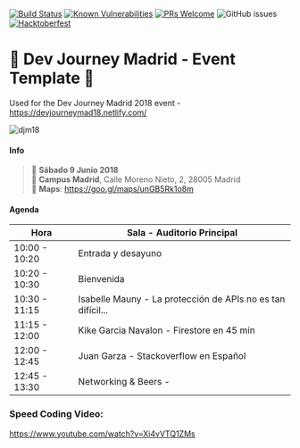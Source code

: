 [![Build Status](https://travis-ci.org/DevJourneyMadrid/june-18.svg?branch=master)](https://travis-ci.org/DevJourneyMadrid/june-18)
[![Known Vulnerabilities](https://snyk.io/test/github/DevJourneyMadrid/june-18/badge.svg?targetFile=package.json)](https://snyk.io/test/github/DevJourneyMadrid/june-18?targetFile=package.json)
[![PRs Welcome](https://img.shields.io/badge/PRs-welcome-brightgreen.svg?style=flat)](https://github.com/DevJourneyMadrid/june-18/pulls)
![GitHub issues](https://img.shields.io/github/issues/DevJourneyMadrid/june-18.svg)
[![Hacktoberfest][hacktoberfest-badge]][hacktoberfest]




# :dog: Dev Journey Madrid - Event Template :gem:
Used for the Dev Journey Madrid 2018 event - https://devjourneymad18.netlify.com/

![djm18](./src/assets/img/main.png)

#### Info
> 📅 __Sábado 9 Junio 2018__  
> 📌 __Campus Madrid__, Calle Moreno Nieto, 2, 28005 Madrid   
> 📍 __Maps__: https://goo.gl/maps/unGB5Rk1o8m

#### Agenda 

| Hora          | Sala - Auditorio Principal                |
| ------------- | --------------------------------------    |
| 10:00 - 10:20 | Entrada y desayuno                        |
| 10:20 - 10:30 | Bienvenida                                |
| 10:30 - 11:15 | Isabelle Mauny - La protección de APIs no es tan difícil...  |
| 11:15 - 12:00 | Kike Garcia Navalon - Firestore en 45 min |
| 12:00 - 12:45 | Juan Garza - Stackoverflow en Español     |
| 12:45 - 13:30 | Networking & Beers -                      |

### Speed Coding Video:

https://www.youtube.com/watch?v=Xi4vVTQ1ZMs

[hacktoberfest-badge]: https://img.shields.io/badge/hacktoberfest-%F0%9F%8E%83-fe962f.svg

[hacktoberfest]: https://hacktoberfest.digitalocean.com
